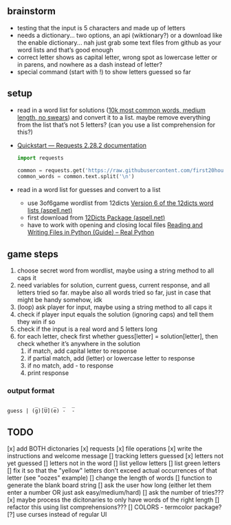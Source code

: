 ## brainstorm
-   testing that the input is 5 characters and made up of letters
-   needs a dictionary… two options, an api (wiktionary?) or a download like the enable dictionary... nah just grab some text files from github as your word lists and that’s good enough
-   correct letter shows as capital letter, wrong spot as lowercase letter or in parens, and nowhere as a dash instead of letter?
-   special command (start with !) to show letters guessed so far

## setup
-   read in a word list for solutions ([10k most common words, medium length, no swears](https://github.com/first20hours/google-10000-english/blob/master/google-10000-english-usa-no-swears-medium.txt)) and convert it to a list. maybe remove everything from the list that’s not 5 letters? (can you use a list comprehension for this?)
    
-   [Quickstart — Requests 2.28.2 documentation](https://requests.readthedocs.io/en/latest/user/quickstart/)
    ```python
    import requests
    
    common = requests.get('https://raw.githubusercontent.com/first20hours/google-10000-english/master/google-10000-english-no-swears.txt')
    common_words = common.text.split('\n')
    ```
    
-   read in a word list for guesses and convert to a list
    -   use 3of6game wordlist from 12dicts [Version 6 of the 12dicts word lists (aspell.net)](http://wordlist.aspell.net/12dicts-readme/#3of6game)
    -   first download from [12Dicts Package (aspell.net)](http://wordlist.aspell.net/12dicts/)
    -   have to work with opening and closing local files [Reading and Writing Files in Python (Guide) – Real Python](https://realpython.com/read-write-files-python/)

## game steps

1.  choose secret word from wordlist, maybe using a string method to all caps it
2.  need variables for solution, current guess, current response, and all letters tried so far. maybe also all words tried so far, just in case that might be handy somehow, idk
3.  (loop) ask player for input, maybe using a string method to all caps it
4.  check if player input equals the solution (ignoring caps) and tell them they win if so
5.  check if the input is a real word and 5 letters long 
6.  for each letter, check first whether guess[letter] = solution[letter], then check whether it’s anywhere in the solution
    1.  if match, add capital letter to response
    2.  if partial match, add (letter) or lowercase letter to response
    3.  if no match, add - to response
    4.  print response

### output format
```
         _  _  _  _  _
guess | (g)[U](e) -  -
```

## TODO
[x] add BOTH dictonaries
    [x] requests
    [x] file operations
[x] write the instructions and welcome message
[] tracking letters guessed
    [x] letters not yet guessed
    [] letters not in the word
    [] list yellow letters
    [] list green letters
[] fix it so that the "yellow" letters don't exceed actual occurrences of that letter (see "oozes" example)
[] change the length of words
    [] function to generate the blank board string
    [] ask the user how long (either let them enter a number OR just ask easy/medium/hard)
    [] ask the number of tries???
[x] maybe process the dicitonaries to only have words of the right length
    [] refactor this using list comprehensions???
[] COLORS - termcolor package?
[?] use curses instead of regular UI
